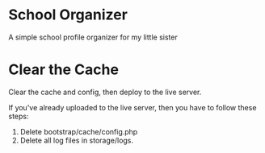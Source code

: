 # School Organizer

A simple school profile organizer for my little sister

# Clear the Cache

Clear the cache and config, then deploy to the live server.

If you've already uploaded to the live server, then you have to follow these steps:

1. Delete bootstrap/cache/config.php
2. Delete all log files in storage/logs.